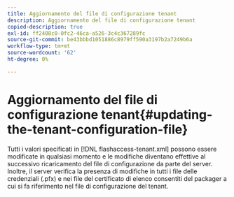 ```yaml
---
title: Aggiornamento del file di configurazione tenant
description: Aggiornamento del file di configurazione tenant
copied-description: true
exl-id: ff2408c0-0fc2-46ca-a526-3c4c367289fc
source-git-commit: be43bbbd1051886c8979ff590a3197b2a7249b6a
workflow-type: tm+mt
source-wordcount: '62'
ht-degree: 0%

---
```


# Aggiornamento del file di configurazione tenant{#updating-the-tenant-configuration-file}

Tutti i valori specificati in [!DNL flashaccess-tenant.xml] possono essere modificate in qualsiasi momento e le modifiche diventano effettive al successivo ricaricamento del file di configurazione da parte del server. Inoltre, il server verifica la presenza di modifiche in tutti i file delle credenziali (.pfx) e nei file del certificato di elenco consentiti del packager a cui si fa riferimento nel file di configurazione del tenant.
